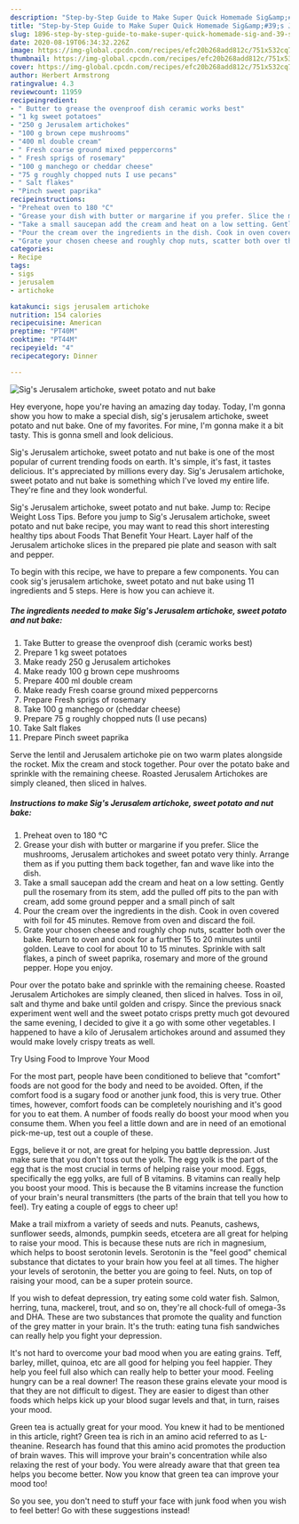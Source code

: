 ```yaml
---
description: "Step-by-Step Guide to Make Super Quick Homemade Sig&amp;#39;s Jerusalem artichoke, sweet potato and nut bake"
title: "Step-by-Step Guide to Make Super Quick Homemade Sig&amp;#39;s Jerusalem artichoke, sweet potato and nut bake"
slug: 1896-step-by-step-guide-to-make-super-quick-homemade-sig-and-39-s-jerusalem-artichoke-sweet-potato-and-nut-bake
date: 2020-08-19T06:34:32.226Z
image: https://img-global.cpcdn.com/recipes/efc20b268add812c/751x532cq70/sigs-jerusalem-artichoke-sweet-potato-and-nut-bake-recipe-main-photo.jpg
thumbnail: https://img-global.cpcdn.com/recipes/efc20b268add812c/751x532cq70/sigs-jerusalem-artichoke-sweet-potato-and-nut-bake-recipe-main-photo.jpg
cover: https://img-global.cpcdn.com/recipes/efc20b268add812c/751x532cq70/sigs-jerusalem-artichoke-sweet-potato-and-nut-bake-recipe-main-photo.jpg
author: Herbert Armstrong
ratingvalue: 4.3
reviewcount: 11959
recipeingredient:
- " Butter to grease the ovenproof dish ceramic works best"
- "1 kg sweet potatoes"
- "250 g Jerusalem artichokes"
- "100 g brown cepe mushrooms"
- "400 ml double cream"
- " Fresh coarse ground mixed peppercorns"
- " Fresh sprigs of rosemary"
- "100 g manchego or cheddar cheese"
- "75 g roughly chopped nuts I use pecans"
- " Salt flakes"
- "Pinch sweet paprika"
recipeinstructions:
- "Preheat oven to 180 °C"
- "Grease your dish with butter or margarine if you prefer. Slice the mushrooms, Jerusalem artichokes and sweet potato very thinly. Arrange them as if you putting them back together, fan and wave like into the dish."
- "Take a small saucepan add the cream and heat on a low setting. Gently pull the rosemary from its stem, add the pulled off pits to the pan with cream, add some ground pepper and a small pinch of salt"
- "Pour the cream over the ingredients in the dish. Cook in oven covered with foil for 45 minutes. Remove from oven and discard the foil."
- "Grate your chosen cheese and roughly chop nuts, scatter both over the bake. Return to oven and cook for a further 15 to 20 minutes until golden. Leave to cool for about 10 to 15 minutes. Sprinkle with salt flakes, a pinch of sweet paprika, rosemary and more of the ground pepper. Hope you enjoy."
categories:
- Recipe
tags:
- sigs
- jerusalem
- artichoke

katakunci: sigs jerusalem artichoke 
nutrition: 154 calories
recipecuisine: American
preptime: "PT40M"
cooktime: "PT44M"
recipeyield: "4"
recipecategory: Dinner

---
```



![Sig&#39;s Jerusalem artichoke, sweet potato and nut bake](https://img-global.cpcdn.com/recipes/efc20b268add812c/751x532cq70/sigs-jerusalem-artichoke-sweet-potato-and-nut-bake-recipe-main-photo.jpg)

Hey everyone, hope you're having an amazing day today. Today, I'm gonna show you how to make a special dish, sig&#39;s jerusalem artichoke, sweet potato and nut bake. One of my favorites. For mine, I'm gonna make it a bit tasty. This is gonna smell and look delicious.

Sig&#39;s Jerusalem artichoke, sweet potato and nut bake is one of the most popular of current trending foods on earth. It's simple, it's fast, it tastes delicious. It's appreciated by millions every day. Sig&#39;s Jerusalem artichoke, sweet potato and nut bake is something which I've loved my entire life. They're fine and they look wonderful.

Sig&#39;s Jerusalem artichoke, sweet potato and nut bake. Jump to: Recipe Weight Loss Tips. Before you jump to Sig&#39;s Jerusalem artichoke, sweet potato and nut bake recipe, you may want to read this short interesting healthy tips about Foods That Benefit Your Heart. Layer half of the Jerusalem artichoke slices in the prepared pie plate and season with salt and pepper.


To begin with this recipe, we have to prepare a few components. You can cook sig&#39;s jerusalem artichoke, sweet potato and nut bake using 11 ingredients and 5 steps. Here is how you can achieve it.

<!--inarticleads1-->

##### The ingredients needed to make Sig&#39;s Jerusalem artichoke, sweet potato and nut bake:

1. Take  Butter to grease the ovenproof dish (ceramic works best)
1. Prepare 1 kg sweet potatoes
1. Make ready 250 g Jerusalem artichokes
1. Make ready 100 g brown cepe mushrooms
1. Prepare 400 ml double cream
1. Make ready  Fresh coarse ground mixed peppercorns
1. Prepare  Fresh sprigs of rosemary
1. Take 100 g manchego or (cheddar cheese)
1. Prepare 75 g roughly chopped nuts (I use pecans)
1. Take  Salt flakes
1. Prepare Pinch sweet paprika


Serve the lentil and Jerusalem artichoke pie on two warm plates alongside the rocket. Mix the cream and stock together. Pour over the potato bake and sprinkle with the remaining cheese. Roasted Jerusalem Artichokes are simply cleaned, then sliced in halves. 

<!--inarticleads2-->

##### Instructions to make Sig&#39;s Jerusalem artichoke, sweet potato and nut bake:

1. Preheat oven to 180 °C
1. Grease your dish with butter or margarine if you prefer. Slice the mushrooms, Jerusalem artichokes and sweet potato very thinly. Arrange them as if you putting them back together, fan and wave like into the dish.
1. Take a small saucepan add the cream and heat on a low setting. Gently pull the rosemary from its stem, add the pulled off pits to the pan with cream, add some ground pepper and a small pinch of salt
1. Pour the cream over the ingredients in the dish. Cook in oven covered with foil for 45 minutes. Remove from oven and discard the foil.
1. Grate your chosen cheese and roughly chop nuts, scatter both over the bake. Return to oven and cook for a further 15 to 20 minutes until golden. Leave to cool for about 10 to 15 minutes. Sprinkle with salt flakes, a pinch of sweet paprika, rosemary and more of the ground pepper. Hope you enjoy.


Pour over the potato bake and sprinkle with the remaining cheese. Roasted Jerusalem Artichokes are simply cleaned, then sliced in halves. Toss in oil, salt and thyme and bake until golden and crispy. Since the previous snack experiment went well and the sweet potato crisps pretty much got devoured the same evening, I decided to give it a go with some other vegetables. I happened to have a kilo of Jerusalem artichokes around and assumed they would make lovely crispy treats as well. 

Try Using Food to Improve Your Mood


For the most part, people have been conditioned to believe that "comfort" foods are not good for the body and need to be avoided. Often, if the comfort food is a sugary food or another junk food, this is very true. Other times, however, comfort foods can be completely nourishing and it's good for you to eat them. A number of foods really do boost your mood when you consume them. When you feel a little down and are in need of an emotional pick-me-up, test out a couple of these.

Eggs, believe it or not, are great for helping you battle depression. Just make sure that you don't toss out the yolk. The egg yolk is the part of the egg that is the most crucial in terms of helping raise your mood. Eggs, specifically the egg yolks, are full of B vitamins. B vitamins can really help you boost your mood. This is because the B vitamins increase the function of your brain's neural transmitters (the parts of the brain that tell you how to feel). Try eating a couple of eggs to cheer up!

Make a trail mixfrom a variety of seeds and nuts. Peanuts, cashews, sunflower seeds, almonds, pumpkin seeds, etcetera are all great for helping to raise your mood. This is because these nuts are rich in magnesium, which helps to boost serotonin levels. Serotonin is the "feel good" chemical substance that dictates to your brain how you feel at all times. The higher your levels of serotonin, the better you are going to feel. Nuts, on top of raising your mood, can be a super protein source.

If you wish to defeat depression, try eating some cold water fish. Salmon, herring, tuna, mackerel, trout, and so on, they're all chock-full of omega-3s and DHA. These are two substances that promote the quality and function of the grey matter in your brain. It's the truth: eating tuna fish sandwiches can really help you fight your depression. 

It's not hard to overcome your bad mood when you are eating grains. Teff, barley, millet, quinoa, etc are all good for helping you feel happier. They help you feel full also which can really help to better your mood. Feeling hungry can be a real downer! The reason these grains elevate your mood is that they are not difficult to digest. They are easier to digest than other foods which helps kick up your blood sugar levels and that, in turn, raises your mood.

Green tea is actually great for your mood. You knew it had to be mentioned in this article, right? Green tea is rich in an amino acid referred to as L-theanine. Research has found that this amino acid promotes the production of brain waves. This will improve your brain's concentration while also relaxing the rest of your body. You were already aware that that green tea helps you become better. Now you know that green tea can improve your mood too!

So you see, you don't need to stuff your face with junk food when you wish to feel better! Go  with  these suggestions  instead!

